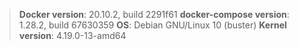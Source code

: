 > **Docker version**: 20.10.2, build 2291f61
> **docker-compose version**: 1.28.2, build 67630359
> **OS**: Debian GNU/Linux 10 (buster) 
> **Kernel version**: 4.19.0-13-amd64